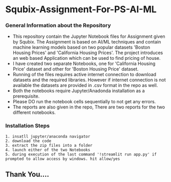 # Squbix-Assignment-For-PS-AI-ML

### General Information about the Repository
- This repository contain the Jupyter Notebook files for Assignment given by Squbix. The Assignment is based on AI/ML techniques and  contain machine learning models based on two popular datasets 'Boston Housing Prices' and 'California Housing Prices'. The project introduces an web based Application which can be used to find pricing of house.
- I have created two separate Notebooks, one for 'California Housing Price' dataset and other for 'Boston Housing Price' dataset.
- Running of the files requires active internet connection to download datasets and the required libraries. However if internet connection is not available the datasets are provided in .csv format in the repo as well.
- Both the notebooks require Jupyter/Anadonda installation as a prerequisite.
- Please DO run the notebook cells sequentially to not get any errors.
- The reports are also given in the repo, There are two reports for the two different notebooks.


### Installation Steps
```
1. insatll jupyter/anaconda navigator
2. download the code
3. extract the zip files into a folder
4. launch either of the two Notebooks
5. during execution of the last command '!streamlit run app.py' if prompted to allow access by windows. hit allow/yes
```

## Thank You....
